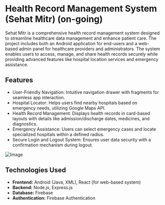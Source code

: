 # Health Record Management System (Sehat Mitr) (on-going)

Sehat Mitr is a comprehensive health record management system designed to streamline healthcare data management and enhance patient care. The project includes both an Android application for end-users and a web-based admin panel for healthcare providers and administrators. The system enables users to access, manage, and share health records securely while providing advanced features like hospital location services and emergency assistance.

## Features
- User-Friendly Navigation: Intuitive navigation drawer with fragments for seamless app interaction.
- Hospital Locator: Helps users find nearby hospitals based on emergency needs, utilizing Google Maps API.
- Health Record Management: Displays health records in card-based layouts with details like admission/discharge dates, medicines, and diagnostics.
- Emergency Assistance: Users can select emergency cases and locate specialized hospitals within a defined radius.
- Secure Login and Logout System: Ensures user data security with a confirmation mechanism during logout.

![Image](./assets/home.png)

## Technologies Used
- **Frontend:** Android (Java, XML), React (for web-based system)
- **Backend:** Node.js, Express.js
- **Database:** Firebase
- **Authentication:** Firebase Authentication

